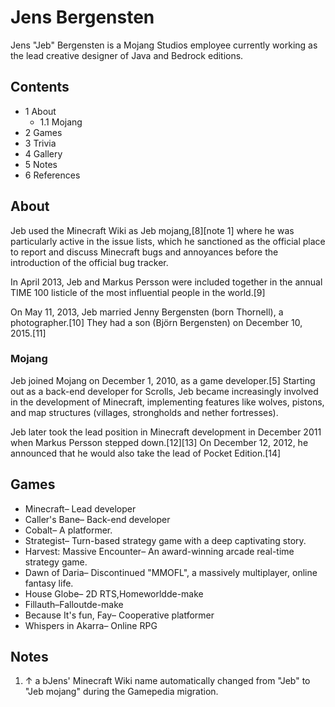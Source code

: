 # Jens Bergensten
Jens "Jeb" Bergensten is a Mojang Studios employee currently working as the lead creative designer of Java and Bedrock editions.

## Contents
- 1 About
	- 1.1 Mojang
- 2 Games
- 3 Trivia
- 4 Gallery
- 5 Notes
- 6 References

## About
Jeb used the Minecraft Wiki as Jeb mojang,[8][note 1] where he was particularly active in the issue lists, which he sanctioned as the official place to report and discuss Minecraft bugs and annoyances before the introduction of the official bug tracker.

In April 2013, Jeb and Markus Persson were included together in the annual TIME 100 listicle of the most influential people in the world.[9]

On May 11, 2013, Jeb married Jenny Bergensten (born Thornell), a photographer.[10] They had a son (Björn Bergensten) on December 10, 2015.[11]

### Mojang
Jeb joined Mojang on December 1, 2010, as a game developer.[5] Starting out as a back-end developer for Scrolls, Jeb became increasingly involved in the development of Minecraft, implementing features like wolves, pistons, and map structures (villages, strongholds and nether fortresses).

Jeb later took the lead position in Minecraft development in December 2011 when Markus Persson stepped down.[12][13] On December 12, 2012, he announced that he would also take the lead of Pocket Edition.[14]

## Games
- Minecraft– Lead developer
- Caller's Bane– Back-end developer
- Cobalt– A platformer.
- Strategist– Turn-based strategy game with a deep captivating story.
- Harvest: Massive Encounter– An award-winning arcade real-time strategy game.
- Dawn of Daria– Discontinued "MMOFL", a massively multiplayer, online fantasy life.
- House Globe– 2D RTS,Homeworldde-make
- Fillauth–Falloutde-make
- Because It's fun, Fay– Cooperative platformer
- Whispers in Akarra– Online RPG

## Notes
1. ↑ a bJens' Minecraft Wiki name automatically changed from "Jeb" to "Jeb mojang" during the Gamepedia migration.


